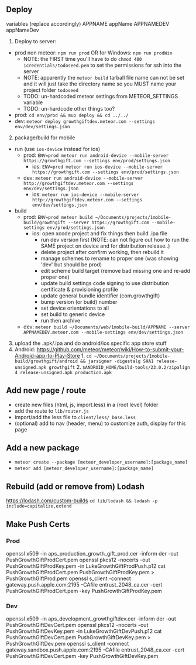 ## Deploy

variables (replace accordingly)
APPNAME appName
APPNAMEDEV appNameDev

1. Deploy to server:
  - prod non meteor: `npm run prod` OR for Windows: `npm run prodWin`
    - NOTE: the FIRST time you'll have to do `chmod 400 1credentials/todoseed.pem` to set the permissions for ssh into the server
    - NOTE: apparently the `meteor build` tarball file name can not be set and it will just take the directory name so you MUST name your project folder `todoseed`
    - TODO: un-hardcoded meteor settings from METEOR_SETTINGS variable
    - TODO: un-hardcode other things too?
  - prod: `cd env/prod && mup deploy && cd ../../`
  - dev: `meteor deploy growthgiftdev.meteor.com --settings env/dev/settings.json`
2.  package/build for mobile
  - run (use `ios-device` instead for ios)
    - prod: `ENV=prod meteor run android-device --mobile-server https://growthgift.com --settings env/prod/settings.json`
      - ios: `ENV=prod meteor run ios-device --mobile-server https://growthgift.com --settings env/prod/settings.json`
    - dev: `meteor run android-device --mobile-server http://growthgiftdev.meteor.com --settings env/dev/settings.json`
      - ios: `meteor run ios-device --mobile-server http://growthgiftdev.meteor.com --settings env/dev/settings.json`
  - build
    - prod: `ENV=prod meteor build ~/Documents/projects/1mobile-build/growthgift --server https://growthgift.com --mobile-settings env/prod/settings.json`
      - ios: open xcode project and fix things then build .ipa file
        - run dev version first (NOTE: can not figure out how to run the SAME project on device and for distribution release..)
        - delete project after confirm working, then rebuild it
        - manage schemes to rename to proper one (was showing 'dev' but should be prod)
        - edit scheme build target (remove bad missing one and re-add proper one)
        - update build settings code signing to use distribution certificate & provisioning profile
        - update general bundle identifier (com.growthgift)
        - bump version (or build) number
        - set device orientations to all
        - set build to generic device
        - run then archive
    - dev: `meteor build ~/Documents/web/1mobile-build/APPNAME --server APPNAMEDEV.meteor.com --mobile-settings env/dev/settings.json`
3. upload the .apk/.ipa and do android/ios specific app store stuff
  1. Android: https://github.com/meteor/meteor/wiki/How-to-submit-your-Android-app-to-Play-Store
    1. `cd ~/Documents/projects/1mobile-build/growthgift/android && jarsigner -digestalg SHA1 release-unsigned.apk growthgift`
    2. `$ANDROID_HOME/build-tools/23.0.2/zipalign 4 release-unsigned.apk production.apk`

## Add new page / route
- create new files (html, js, import.less) in a (root level) folder
- add the route to `lib/router.js`
- import/add the less file to `client/less/_base.less`
- (optional) add to nav (header, menu) to customize auth, display for this page

## Add a new package
- `meteor create --package [meteor_developer_username]:[package_name]`
- `meteor add [meteor_developer_username]:[package_name]`


## Rebuild (add or remove from) Lodash

https://lodash.com/custom-builds
`cd lib/lodash && lodash -p include=capitalize,extend`


## Make Push Certs

### Prod

openssl x509 -in aps_production_growth_gift_prod.cer -inform der -out PushGrowthGiftProdCert.pem
openssl pkcs12 -nocerts -out PushGrowthGiftProdKey.pem -in LukeGrowthGiftProdPush.p12
cat PushGrowthGiftProdCert.pem PushGrowthGiftProdKey.pem > PushGrowthGiftProd.pem
openssl s_client -connect gateway.push.apple.com:2195 -CAfile entrust_2048_ca.cer -cert PushGrowthGiftProdCert.pem -key PushGrowthGiftProdKey.pem

### Dev

openssl x509 -in aps_development_growthgiftdev.cer -inform der -out PushGrowthGiftDevCert.pem
openssl pkcs12 -nocerts -out PushGrowthGiftDevKey.pem -in LukeGrowthGiftDevPush.p12
cat PushGrowthGiftDevCert.pem PushGrowthGiftDevKey.pem > PushGrowthGiftDev.pem
openssl s_client -connect gateway.sandbox.push.apple.com:2195 -CAfile entrust_2048_ca.cer -cert PushGrowthGiftDevCert.pem -key PushGrowthGiftDevKey.pem